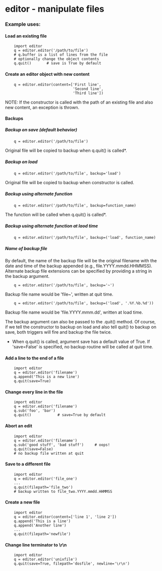 # editor - manipulate files

### Example uses:

#### Load an existing file

        import editor
        q = editor.editor('/path/to/file')
        # q.buffer is a list of lines from the file
        # optionally change the object contents
        q.quit()       # save is True by default

#### Create an editor object with new content

        q = editor.editor(content=['First line',
                                   'Second line',
                                   'Third line'])

NOTE: If the constructor is called with the path of an existing file and
also new content, an exception is thrown.

#### Backups

##### Backup on save (default behavior)

        q = editor.editor('/path/to/file')

Original file will be copied to backup when q.quit() is called*.

##### Backup on load

        q = editor.editor('/path/to/file', backup='load')

Original file will be copied to backup when constructor is called.

##### Backup using alternate function

        q = editor.editor('/path/to/file', backup=function_name)

The function will be called when q.quit() is called*.

##### Backup using alternate function at laod time

        q = editor.editor('/path/to/file', backup=('load', function_name)

##### Name of backup file

By default, the name of the backup file will be the original filename with
the date and time of the backup appended (e.g., file.YYYY.mmdd.HHMMSS).
Alternate backup file extensions can be specified by providing a string in
the backup argument.

        q = editor.editor('/path/to/file', backup='~')

Backup file name would be 'file~', written at quit time.

        q = editor.editor('/path/to/file', backup=('load', '.%Y.%b.%d'))

Backup file name would be 'file.YYYY.mmm.dd', written at load time.

The backup argument can also be passed to the .quit() method. Of course, if
we tell the constructor to backup on load and also tell quit() to backup on
save, both triggers will fire and backup the file twice.

* When q.quit() is called, argument save has a default value of True. If
  'save=False' is specified, no backup routine will be called at quit time.


#### Add a line to the end of a file

        import editor
        q = editor.editor('filename')
        q.append('This is a new line')
        q.quit(save=True)

#### Change every line in the file

        import editor
        q = editor.editor('filename')
        q.sub('foo', 'bar')
        q.quit()            # save=True by default

#### Abort an edit

        import editor
        q = editor.editor('filename')
        q.sub('good stuff', 'bad stuff')     # oops!
        q.quit(save=False)
        # no backup file written at quit

#### Save to a different file

        import editor
        q = editor.editor('file_one')
        ...
        q.quit(filepath='file_two')
        # backup written to file_two.YYYY.mmdd.HHMMSS

#### Create a new file

        import editor
        q = editor.editor(content=['line 1', 'line 2'])
        q.append('This is a line')
        q.append('Another line')
        ...
        q.quit(filepath='newfile')

#### Change line terminator to \r\n

        import editor
        q = editor.editor('unixfile')
        q.quit(save=True, filepath='dosfile', newline='\r\n')
